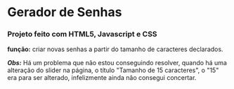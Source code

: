 # Gerador de Senhas

### Projeto feito com HTML5, Javascript e CSS


**função:** criar novas senhas a partir do tamanho de caracteres declarados.


_**Obs:**_ Há um problema que não estou conseguindo resolver, quando há uma alteração do slider na página, o título "Tamanho de 15 caracteres", o "15" era para ser alterado, infelizmente ainda não consegui concertar.
